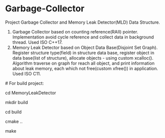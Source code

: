 # Garbage-Collector

Project Garbage Collector and Memory Leak Detector(MLD) Data Structure.

<ol>
    <li>Garbage Collector based on counting reference(RAII) pointer. Implementation avoid cycle reference and collect data in                     background thread. Used ISO C++17.</li>
    <li>Memory Leak Detector based on Object Data Base(Disjoint Set Graph). Register structure type(field) in structure data base,                 register object in data base(list of structure), allocate objects - using custom xcalloc(). Algorithm traverse on graph                   for reach all object, and print information about leak memory, each which not free(custom xfree()) in application. Used                   ISO C11.</li> 
</ol>
# For build project:<br> 
<p>cd MemoryLeakDetector</p>
<p>mkdir build</p>
<p>cd build</p>
<p>cmake ..</p>
<p>make</p>
